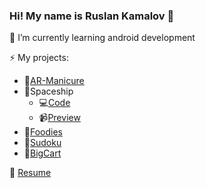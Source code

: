 ### Hi! My name is Ruslan Kamalov 👋
🌱 I’m currently learning android development

⚡ My projects:
- 💅[AR-Manicure](https://drive.google.com/drive/folders/1trPOLmiLaLTYxle1YZ585Z9QZeriXKce?usp=sharing)
- 👾Spaceship
  - 💻[Code](https://gitlab.com/nto-vr/2022/axiom)
  - 📹[Preview](https://drive.google.com/drive/folders/108SlIRcD6Clyz14FJ8uW7S5L5xsBetYu?usp=sharing)
- 📱[Foodies](https://github.com/BarbedRuff/Foodies)
- 📱[Sudoku](https://github.com/BarbedRuff/Sudoku)
- 📱[BigCart](https://github.com/BarbedRuff/BigCart)

📄 [Resume](https://drive.google.com/file/d/1mQLJn6Xbf0-IyjS2OECugzAqHneVarZ1/view?usp=sharing)
<!--
**BarbedRuff/BarbedRuff** is a ✨ _special_ ✨ repository because its `README.md` (this file) appears on your GitHub profile.

Here are some ideas to get you started:

- 🔭 I’m currently working on ...
- 🌱 I’m currently learning ...
- 👯 I’m looking to collaborate on ...
- 🤔 I’m looking for help with ...
- 💬 Ask me about ...
- 📫 How to reach me: ...
- 😄 Pronouns: ...
- ⚡ Fun fact: ...
-->
